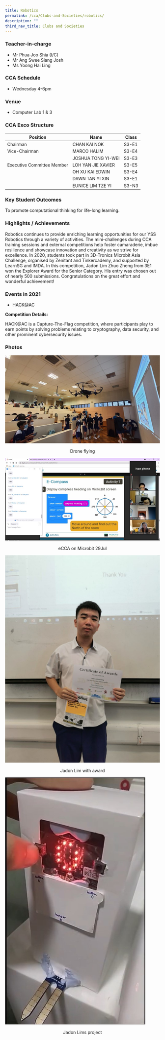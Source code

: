 ```yaml
---
title: Robotics
permalink: /cca/Clubs-and-Societies/robotics/
description: ""
third_nav_title: Clubs and Societies
---
```

### Teacher-in-charge
* Mr Phua Joo Shia (I/C)
* Mr Ang Swee Siang Josh
* Ms Yoong Hai Ling

### CCA Schedule
* Wednesday 4-6pm

### Venue
* Computer Lab 1 & 3

### CCA Exco Structure


| Position | Name | Class |
| -------- | -------- | -------- |
| Chairman     | 	CHAN KAI NOK      | 	S3-E1     |
| Vice-Chairman     | MARCO HALIM    | 	S3-E4     |
|      | 	JOSHUA TONG YI-WEI    | S3-E3     |
| Executive Committee Member     | LOH YAN JIE XAVIER     | S3-E5     |
|      | OH XU KAI EDWIN     | S3-E4     |
|      | DAWN TAN YI XIN     | S3-E1     |
|      | EUNICE LIM TZE YI      | S3-N3     |


### Key Student Outcomes

To promote computational thinking for life-long learning.

### Highlights / Achievements

Robotics continues to provide enriching learning opportunities for our YSS Robotics through a variety of activities. The mini-challenges during CCA training sessions and external competitions help foster camaraderie, imbue resilience and showcase innovation and creativity as we strive for excellence. In 2020, students took part in 3D-Tronics Microbit Asia Challenge, organised by Zenitant and Tinkercademy, and supported by LearnSG and IMDA. In this competition, Jadon Lim Zhuo Zheng from 3E1 won the Explorer Award for the Senior Category. His entry was chosen out of nearly 500 submissions. Congratulations on the great effort and wonderful achievement! 

### Events in 2021
* HACK@AC

**Competition Details:**

HACK@AC is a Capture-The-Flag competition, where participants play to earn points by solving problems relating to cryptography, data security, and other prominent cybersecurity issues.

### Photos

![](/images/StudDevelopment/CCAs/Clubs_Societies/Robotics/Robotics-1.jpg)
<div
style="text-align:center">Drone flying
</div>

![](/images/StudDevelopment/CCAs/Clubs_Societies/Robotics/Robotics-2.jpg)
<div
style="text-align:center">eCCA on Microbit 29Jul
</div>

![](/images/StudDevelopment/CCAs/Clubs_Societies/Robotics/Robotics-3.jpeg)
<div
style="text-align:center">Jadon Lim with award
</div>


![](/images/StudDevelopment/CCAs/Clubs_Societies/Robotics/Robotics-4.jpg)
<div
style="text-align:center">Jadon Lims project
</div>
